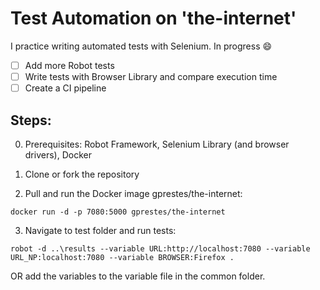 # Test Automation on 'the-internet'

I practice writing automated tests with Selenium. In progress :smile:
- [ ] Add more Robot tests
- [ ] Write tests with Browser Library and compare execution time
- [ ] Create a CI pipeline

## Steps:
0. Prerequisites: Robot Framework, Selenium Library (and browser drivers), Docker

1. Clone or fork the repository

2. Pull and run the Docker image gprestes/the-internet:

```docker run -d -p 7080:5000 gprestes/the-internet```

3. Navigate to test folder and run tests:

```robot -d ..\results --variable URL:http://localhost:7080 --variable URL_NP:localhost:7080 --variable BROWSER:Firefox .```

OR add the variables to the variable file in the common folder.
